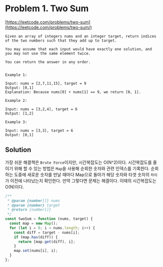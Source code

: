 # Problem 1. Two Sum

[https://leetcode.com/problems/two-sum](https://leetcode.com/problems/two-sum/)

```
Given an array of integers nums and an integer target, return indices of the two numbers such that they add up to target.

You may assume that each input would have exactly one solution, and you may not use the same element twice.

You can return the answer in any order.


Example 1:

Input: nums = [2,7,11,15], target = 9
Output: [0,1]
Explanation: Because nums[0] + nums[1] == 9, we return [0, 1].

Example 2:

Input: nums = [3,2,4], target = 6
Output: [1,2]

Example 3:

Input: nums = [3,3], target = 6
Output: [0,1]
```

## Solution

가장 쉬운 해결책은 `Brute Force`이지만, 시간복잡도는 O(N^2)이다. 시간복잡도를 줄이기 위해 할 수 있는 방법은 `Map`을 사용해 순회한 숫자와 관련 인덱스를 기록한다. 순회하는 도중에 새로운 숫자를 만날 때마다 Map으로 돌아가 해당 숫자와 타겟 숫자의 `차이`가 이전에 나타났는지 확인한다. 만약 그렇다면 문제는 해결이다. 이때의 시간복잡도는 O(N)이다.

```js
/**
 * @param {number[]} nums
 * @param {number} target
 * @return {number[]}
 */
const twoSum = function (nums, target) {
  const map = new Map();
  for (let i = 0; i < nums.length; i++) {
    const diff = target - nums[i];
    if (map.has(diff)) {
      return [map.get(diff), i];
    }
    map.set(nums[i], i);
  }
};
```
